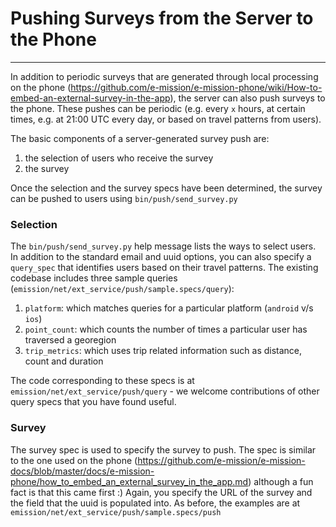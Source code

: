 # Pushing Surveys from the Server to the Phone
---

In addition to periodic surveys that are generated through local processing on the phone (https://github.com/e-mission/e-mission-phone/wiki/How-to-embed-an-external-survey-in-the-app), the server can also push surveys to the phone. These pushes can be periodic (e.g. every `x` hours, at certain times, e.g. at 21:00 UTC every day, or based on travel patterns from users).

The basic components of a server-generated survey push are:
1. the selection of users who receive the survey
2. the survey

Once the selection and the survey specs have been determined, the survey can be pushed to users using `bin/push/send_survey.py`

### Selection ###
The `bin/push/send_survey.py` help message lists the ways to select users. In addition to the standard email and uuid options, you can also specify a `query_spec` that identifies users based on their travel patterns. The existing codebase includes three sample queries (`emission/net/ext_service/push/sample.specs/query`):

1. `platform`: which matches queries for a particular platform (`android` v/s `ios`)
2. `point_count`: which counts the number of times a particular user has traversed a georegion
3. `trip_metrics`: which uses trip related information such as distance, count and duration

The code corresponding to these specs is at `emission/net/ext_service/push/query` - we welcome contributions of other query specs that you have found useful.

### Survey ###
The survey spec is used to specify the survey to push. The spec is similar to the one used on the phone (https://github.com/e-mission/e-mission-docs/blob/master/docs/e-mission-phone/how_to_embed_an_external_survey_in_the_app.md) although a fun fact is that this came first :) Again, you specify the URL of the survey and the field that the uuid is populated into. 
As before, the examples are at `emission/net/ext_service/push/sample.specs/push`
